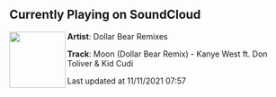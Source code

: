 ## Currently Playing on SoundCloud

[<img align="left" width="100" src="https://i1.sndcdn.com/artworks-gxJ9aWUUOzAifRv4-Jzzmvg-t500x500.jpg">](https://soundcloud.com/dollarbearremixes/moon-dollar-bear-remix)

**Artist**: Dollar Bear Remixes 

**Track**: Moon (Dollar Bear Remix) - Kanye West ft. Don Toliver & Kid Cudi

Last updated at 11/11/2021 07:57
